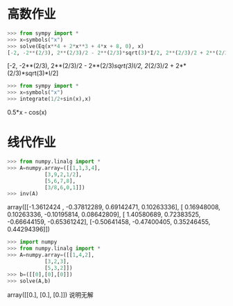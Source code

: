 # 高数作业
~~~py
>>> from sympy import *
>>> x=symbols("x")
>>> solve(Eq(x**4 + 2*x**3 + 4*x + 8, 0), x)
[-2, -2**(2/3), 2**(2/3)/2 - 2**(2/3)*sqrt(3)*I/2, 2**(2/3)/2 + 2**(2/3)*sqrt(3)*I/2]
~~~
[-2, -2**(2/3), 2**(2/3)/2 - 2**(2/3)*sqrt(3)*I/2, 2**(2/3)/2 + 2**(2/3)*sqrt(3)*I/2]
~~~py
>>> from sympy import *
>>> x=symbols("x")
>>> integrate(1/2+sin(x),x)
~~~
0.5*x - cos(x)
# 线代作业
~~~py
>>> from numpy.linalg import *
>>> A=numpy.array=([[1,1,3,4],
		    [3,9,2,1/2],
		    [5,6,7,8],
		    [3/8,6,0,1]])
>>> inv(A)
~~~
array([[-1.3612424 , -0.37812289,  0.69142471,  0.10263336],
       [ 0.16948008,  0.10263336, -0.10195814,  0.08642809],
       [ 1.40580689,  0.72383525, -0.66644159, -0.65361242],
       [-0.50641458, -0.47400405,  0.35246455,  0.44294396]])
~~~py
>>> import numpy
>>> from numpy.linalg import *
>>> A=numpy.array=([[1,4,2],
		    [3,2,3],
		    [5,3,2]])
>>> b=([[0],[0],[0]])
>>> solve(A,b)
~~~
array([[0.],
       [0.],
       [0.]])
说明无解
